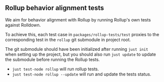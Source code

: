 ## Rollup behavior alignment tests

We aim for behavior alignment with Rollup by running Rollup's own tests against Rolldown.

To achieve this, each test case in `packages/rollup-tests/test` proxies to the corresponding test in the `rollup` git submodule in project root.

The git submodule should have been initialized after running `just init` when setting up the project, but you should also run `just update` to update the submodule before running the Rollup tests.


- `just test-node rollup` will run rollup tests.
- `just test-node rollup --update` will run and update the tests status.
